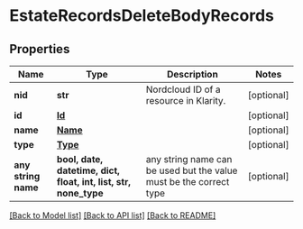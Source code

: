 # EstateRecordsDeleteBodyRecords


## Properties
Name | Type | Description | Notes
------------ | ------------- | ------------- | -------------
**nid** | **str** | Nordcloud ID of a resource in Klarity. | [optional] 
**id** | [**Id**](Id.md) |  | [optional] 
**name** | [**Name**](Name.md) |  | [optional] 
**type** | [**Type**](Type.md) |  | [optional] 
**any string name** | **bool, date, datetime, dict, float, int, list, str, none_type** | any string name can be used but the value must be the correct type | [optional]

[[Back to Model list]](../README.md#documentation-for-models) [[Back to API list]](../README.md#documentation-for-api-endpoints) [[Back to README]](../README.md)



